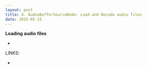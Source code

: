```yaml
---
layout: post
title: 4. AudioBufferSourceNode: Load and Decode audio files
date: 2015-05-15
---
```

**Loading audio files**

-


LINKS:

- 
